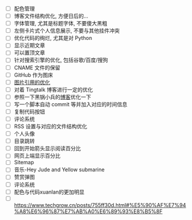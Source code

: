 - [ ] 配色管理
- [ ] 博客文件结构优化, 方便日后的...
- [ ] 字体管理, 尤其是标题字体, 不要傻大黑粗
- [ ] 左侧卡片式个人信息展示, 不要与其他挂件冲突
- [ ] 优化代码的绚烂, 尤其是对 Python
- [ ] 显示近期文章
- [ ] 可以置顶文章
- [ ] 针对搜索引擎的优化, 包括谷歌/百度/搜狗
- [ ] CNAME 文件的保留
- [ ] GitHub 作为图床
- [ ] [图片引用的优化](https://github.com/francoischalifour/medium-zoom)
- [ ] 对着 Tingtalk 博客进行一定的优化
- [ ] 参照一下黑锅小兵的[博客](https://blog.daliansky.net/Self-use-next-theme-custom-reference-format-table.html)优化一下
- [ ] 写一个脚本自动 commit 等并加入对应的时间信息
- [ ] 复制代码按钮
- [ ] 评论系统
- [ ] RSS 设置与对应的文件结构优化
- [ ] 个人头像
- [ ] 目录跳转
- [ ] 回到开始箭头显示阅读百分比
- [ ] 网页上端显示百分比
- [ ] Sitemap
- [ ] 音乐-Hey Jude and Yellow submarine
- [ ] 赞赏弹图
- [ ] 评论系统
- [ ] 配色与代码xuanlan的更加明显
- [ ] https://www.techgrow.cn/posts/755ff30d.html#%E5%90%AF%E7%94%A8%E6%96%87%E7%AB%A0%E6%89%93%E8%B5%8F
